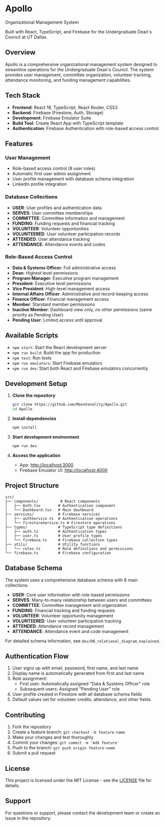 # Apollo
Organizational Management System

Built with React, TypeScript, and Firebase for the Undergraduate Dean's Council at UT Dallas.

## Overview

Apollo is a comprehensive organizational management system designed to streamline operations for the Undergraduate Dean's Council. The system provides user management, committee organization, volunteer tracking, attendance monitoring, and funding management capabilities.

## Tech Stack

- **Frontend**: React 18, TypeScript, React Router, CSS3
- **Backend**: Firebase (Firestore, Auth, Storage)
- **Development**: Firebase Emulator Suite
- **Build Tool**: Create React App with TypeScript template
- **Authentication**: Firebase Authentication with role-based access control

## Features

### User Management
- Role-based access control (8 user roles)
- Automatic first user admin assignment
- User profile management with database schema integration
- LinkedIn profile integration

### Database Collections
- **USER**: User profiles and authentication data
- **SERVES**: User committee memberships
- **COMMITTEE**: Committee information and management
- **FUNDING**: Funding requests and financial tracking
- **VOLUNTEER**: Volunteer opportunities
- **VOLUNTEERED**: User volunteer participation records
- **ATTENDED**: User attendance tracking
- **ATTENDANCE**: Attendance events and codes

### Role-Based Access Control
- **Data & Systems Officer**: Full administrative access
- **Dean**: Highest level permissions
- **Program Manager**: Executive program management
- **President**: Executive level permissions
- **Vice President**: High-level management access
- **Internal Affairs Officer**: Administrative and record-keeping access
- **Finance Officer**: Financial management access
- **Member**: Standard member permissions
- **Inactive Member**: Dashboard view only, no other permissions (same priority as Pending User)
- **Pending User**: Limited access until approval

## Available Scripts

- `npm start`: Start the React development server
- `npm run build`: Build the app for production
- `npm test`: Run tests
- `npm run emulators`: Start Firebase emulators
- `npm run dev`: Start both React and Firebase emulators concurrently

## Development Setup

1. **Clone the repository**
   ```bash
   git clone https://github.com/Monotonality/Apollo.git
   cd Apollo
   ```

2. **Install dependencies**
   ```bash
   npm install
   ```

3. **Start development environment**
   ```bash
   npm run dev
   ```

4. **Access the application**
   - App: [http://localhost:3000](http://localhost:3000)
   - Firebase Emulator UI: [http://localhost:4000](http://localhost:4000)

## Project Structure

```
src/
├── components/          # React components
│   ├── Auth.tsx        # Authentication component
│   └── Dashboard.tsx   # Main dashboard
├── services/           # Firebase services
│   ├── authService.ts  # Authentication operations
│   └── firestoreService.ts # Firestore operations
├── types/              # TypeScript type definitions
│   ├── auth.ts         # Authentication types
│   ├── user.ts         # User profile types
│   └── firebase.ts     # Firebase collection types
├── utils/              # Utility functions
│   └── roles.ts        # Role definitions and permissions
└── firebase.ts         # Firebase configuration
```

## Database Schema

The system uses a comprehensive database schema with 8 main collections:

- **USER**: Core user information with role-based permissions
- **SERVES**: Many-to-many relationship between users and committees
- **COMMITTEE**: Committee management and organization
- **FUNDING**: Financial tracking and funding requests
- **VOLUNTEER**: Volunteer opportunity management
- **VOLUNTEERED**: User volunteer participation tracking
- **ATTENDED**: Attendance record management
- **ATTENDANCE**: Attendance event and code management

For detailed schema information, see `dev/DB_relational_diagram_explained`.

## Authentication Flow

1. User signs up with email, password, first name, and last name
2. Display name is automatically generated from first and last name
3. Role assignment:
   - First user: Automatically assigned "Data & Systems Officer" role
   - Subsequent users: Assigned "Pending User" role
4. User profile created in Firestore with all database schema fields
5. Default values set for volunteer credits, attendance, and other fields

## Contributing

1. Fork the repository
2. Create a feature branch: `git checkout -b feature-name`
3. Make your changes and test thoroughly
4. Commit your changes: `git commit -m 'Add feature'`
5. Push to the branch: `git push origin feature-name`
6. Submit a pull request

## License

This project is licensed under the MIT License - see the [LICENSE](LICENSE) file for details.

## Support

For questions or support, please contact the development team or create an issue in the repository.
